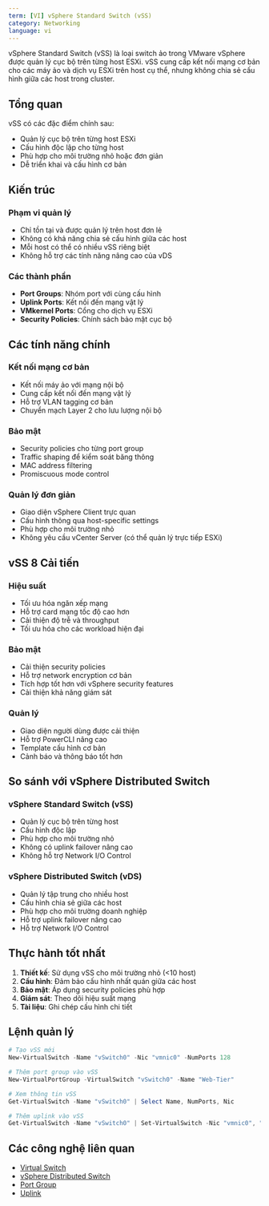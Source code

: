 ```yaml
---
term: [VI] vSphere Standard Switch (vSS)
category: Networking
language: vi
---
```


vSphere Standard Switch (vSS) là loại switch ảo trong VMware vSphere được quản lý cục bộ trên từng host ESXi. vSS cung cấp kết nối mạng cơ bản cho các máy ảo và dịch vụ ESXi trên host cụ thể, nhưng không chia sẻ cấu hình giữa các host trong cluster.

## Tổng quan

vSS có các đặc điểm chính sau:
- Quản lý cục bộ trên từng host ESXi
- Cấu hình độc lập cho từng host
- Phù hợp cho môi trường nhỏ hoặc đơn giản
- Dễ triển khai và cấu hình cơ bản

## Kiến trúc

### Phạm vi quản lý
- Chỉ tồn tại và được quản lý trên host đơn lẻ
- Không có khả năng chia sẻ cấu hình giữa các host
- Mỗi host có thể có nhiều vSS riêng biệt
- Không hỗ trợ các tính năng nâng cao của vDS

### Các thành phần
- **Port Groups**: Nhóm port với cùng cấu hình
- **Uplink Ports**: Kết nối đến mạng vật lý
- **VMkernel Ports**: Cổng cho dịch vụ ESXi
- **Security Policies**: Chính sách bảo mật cục bộ

## Các tính năng chính

### Kết nối mạng cơ bản
- Kết nối máy ảo với mạng nội bộ
- Cung cấp kết nối đến mạng vật lý
- Hỗ trợ VLAN tagging cơ bản
- Chuyển mạch Layer 2 cho lưu lượng nội bộ

### Bảo mật
- Security policies cho từng port group
- Traffic shaping để kiểm soát băng thông
- MAC address filtering
- Promiscuous mode control

### Quản lý đơn giản
- Giao diện vSphere Client trực quan
- Cấu hình thông qua host-specific settings
- Phù hợp cho môi trường nhỏ
- Không yêu cầu vCenter Server (có thể quản lý trực tiếp ESXi)

## vSS 8 Cải tiến

### Hiệu suất
- Tối ưu hóa ngăn xếp mạng
- Hỗ trợ card mạng tốc độ cao hơn
- Cải thiện độ trễ và throughput
- Tối ưu hóa cho các workload hiện đại

### Bảo mật
- Cải thiện security policies
- Hỗ trợ network encryption cơ bản
- Tích hợp tốt hơn với vSphere security features
- Cải thiện khả năng giám sát

### Quản lý
- Giao diện người dùng được cải thiện
- Hỗ trợ PowerCLI nâng cao
- Template cấu hình cơ bản
- Cảnh báo và thông báo tốt hơn

## So sánh với vSphere Distributed Switch

### vSphere Standard Switch (vSS)
- Quản lý cục bộ trên từng host
- Cấu hình độc lập
- Phù hợp cho môi trường nhỏ
- Không có uplink failover nâng cao
- Không hỗ trợ Network I/O Control

### vSphere Distributed Switch (vDS)
- Quản lý tập trung cho nhiều host
- Cấu hình chia sẻ giữa các host
- Phù hợp cho môi trường doanh nghiệp
- Hỗ trợ uplink failover nâng cao
- Hỗ trợ Network I/O Control

## Thực hành tốt nhất

1. **Thiết kế**: Sử dụng vSS cho môi trường nhỏ (<10 host)
2. **Cấu hình**: Đảm bảo cấu hình nhất quán giữa các host
3. **Bảo mật**: Áp dụng security policies phù hợp
4. **Giám sát**: Theo dõi hiệu suất mạng
5. **Tài liệu**: Ghi chép cấu hình chi tiết

## Lệnh quản lý

```powershell
# Tạo vSS mới
New-VirtualSwitch -Name "vSwitch0" -Nic "vmnic0" -NumPorts 128

# Thêm port group vào vSS
New-VirtualPortGroup -VirtualSwitch "vSwitch0" -Name "Web-Tier"

# Xem thông tin vSS
Get-VirtualSwitch -Name "vSwitch0" | Select Name, NumPorts, Nic

# Thêm uplink vào vSS
Get-VirtualSwitch -Name "vSwitch0" | Set-VirtualSwitch -Nic "vmnic0", "vmnic1"
```

## Các công nghệ liên quan

- [Virtual Switch](/glossary/term/virtual-switch.md)
- [vSphere Distributed Switch](/glossary/term/vsphere-distributed-switch.md)
- [Port Group](/glossary/term/port-group.md)
- [Uplink](/glossary/term/uplinks.md)